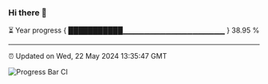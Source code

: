 ### Hi there 👋

⏳ Year progress { ███████████▁▁▁▁▁▁▁▁▁▁▁▁▁▁▁▁▁▁▁ } 38.95 %

---

⏰ Updated on Wed, 22 May 2024 13:35:47 GMT

![Progress Bar CI](https://github.com/IshwaranRudhara/GIT-ACTION/workflows/Progress%20Bar%20CI/badge.svg)
